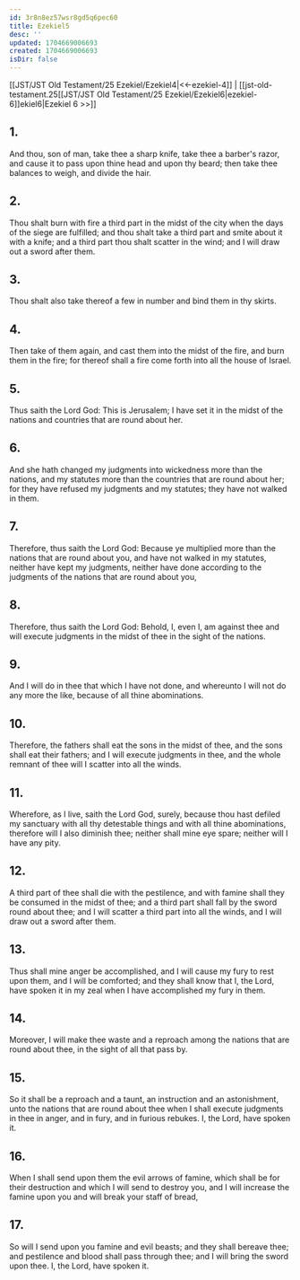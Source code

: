 ```yaml
---
id: 3r8n8ez57wsr8gd5q6pec60
title: Ezekiel5
desc: ''
updated: 1704669006693
created: 1704669006693
isDir: false
---
```

[[JST/JST Old Testament/25 Ezekiel/Ezekiel4|<<-ezekiel-4]] | [[jst-old-testament.25[[JST/JST Old Testament/25 Ezekiel/Ezekiel6|ezekiel-6]]ekiel6|Ezekiel 6 >>]]
## 1.
And thou, son of man, take thee a sharp knife, take thee a barber\'s razor, and cause it to pass upon thine head and upon thy beard; then take thee balances to weigh, and divide the hair.
## 2.
Thou shalt burn with fire a third part in the midst of the city when the days of the siege are fulfilled; and thou shalt take a third part and smite about it with a knife; and a third part thou shalt scatter in the wind; and I will draw out a sword after them.
## 3.
Thou shalt also take thereof a few in number and bind them in thy skirts.
## 4.
Then take of them again, and cast them into the midst of the fire, and burn them in the fire; for thereof shall a fire come forth into all the house of Israel.
## 5.
Thus saith the Lord God: This is Jerusalem; I have set it in the midst of the nations and countries that are round about her.
## 6.
And she hath changed my judgments into wickedness more than the nations, and my statutes more than the countries that are round about her; for they have refused my judgments and my statutes; they have not walked in them.
## 7.
Therefore, thus saith the Lord God: Because ye multiplied more than the nations that are round about you, and have not walked in my statutes, neither have kept my judgments, neither have done according to the judgments of the nations that are round about you,
## 8.
Therefore, thus saith the Lord God: Behold, I, even I, am against thee and will execute judgments in the midst of thee in the sight of the nations.
## 9.
And I will do in thee that which I have not done, and whereunto I will not do any more the like, because of all thine abominations.
## 10.
Therefore, the fathers shall eat the sons in the midst of thee, and the sons shall eat their fathers; and I will execute judgments in thee, and the whole remnant of thee will I scatter into all the winds.
## 11.
Wherefore, as I live, saith the Lord God, surely, because thou hast defiled my sanctuary with all thy detestable things and with all thine abominations, therefore will I also diminish thee; neither shall mine eye spare; neither will I have any pity.
## 12.
A third part of thee shall die with the pestilence, and with famine shall they be consumed in the midst of thee; and a third part shall fall by the sword round about thee; and I will scatter a third part into all the winds, and I will draw out a sword after them.
## 13.
Thus shall mine anger be accomplished, and I will cause my fury to rest upon them, and I will be comforted; and they shall know that I, the Lord, have spoken it in my zeal when I have accomplished my fury in them.
## 14.
Moreover, I will make thee waste and a reproach among the nations that are round about thee, in the sight of all that pass by.
## 15.
So it shall be a reproach and a taunt, an instruction and an astonishment, unto the nations that are round about thee when I shall execute judgments in thee in anger, and in fury, and in furious rebukes. I, the Lord, have spoken it.
## 16.
When I shall send upon them the evil arrows of famine, which shall be for their destruction and which I will send to destroy you, and I will increase the famine upon you and will break your staff of bread,
## 17.
So will I send upon you famine and evil beasts; and they shall bereave thee; and pestilence and blood shall pass through thee; and I will bring the sword upon thee. I, the Lord, have spoken it.

